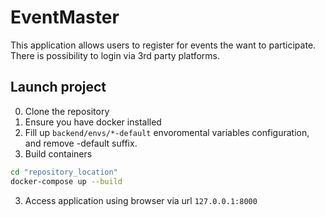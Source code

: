 # EventMaster
This application allows users to register for events the want to participate.
There is possibility to login via 3rd party platforms.

## Launch project
0. Clone the repository
1. Ensure you have docker installed
3. Fill up ```backend/envs/*-default``` envoromental variables configuration, and remove -default suffix.
2. Build containers
```bash
cd "repository_location"
docker-compose up --build
```
3. Access application using browser via url ```127.0.0.1:8000```

